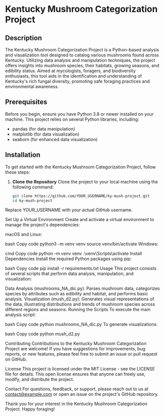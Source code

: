 # Kentucky Mushroom Categorization Project

## Description

The Kentucky Mushroom Categorization Project is a Python-based analysis and visualization tool designed to catalog various mushrooms found across Kentucky. Utilizing data analysis and manipulation techniques, the project offers insights into mushroom species, their habitats, growing seasons, and edibility status. Aimed at mycologists, foragers, and biodiversity enthusiasts, this tool aids in the identification and understanding of Kentucky's rich fungal diversity, promoting safe foraging practices and environmental awareness.

## Prerequisites

Before you begin, ensure you have Python 3.8 or newer installed on your machine. This project relies on several Python libraries, including:
- pandas (for data manipulation)
- matplotlib (for data visualization)
- seaborn (for enhanced data visualization)

## Installation

To get started with the Kentucky Mushroom Categorization Project, follow these steps:

1. **Clone the Repository**
   Clone the project to your local machine using the following command:

   ```bash
   git clone https://github.com/YOUR_USERNAME/ky-mush-project.git
   cd ky-mush-project
Replace YOUR_USERNAME with your actual GitHub username.

Set Up a Virtual Environment
Create and activate a virtual environment to manage the project's dependencies:

macOS and Linux:

bash
Copy code
python3 -m venv venv
source venv/bin/activate
Windows:

cmd
Copy code
python -m venv venv
.\venv\Scripts\activate
Install Dependencies
Install the required Python packages using pip:

bash
Copy code
pip install -r requirements.txt
Usage
This project consists of several scripts that perform data analysis, manipulation, and visualization:

Data Analysis (mushrooms_NA_dic.py): Parses mushroom data, categorizes species by attributes such as edibility and habitat, and performs basic analysis.
Visualization (mush_d2.py): Generates visual representations of the data, illustrating distributions and trends of mushroom species across different regions and seasons.
Running the Scripts
To execute the main analysis script:

bash
Copy code
python mushrooms_NA_dic.py
To generate visualizations:

bash
Copy code
python mush_d2.py

Contributing
Contributions to the Kentucky Mushroom Categorization Project are welcome! If you have suggestions for improvements, bug reports, or new features, please feel free to submit an issue or pull request on GitHub.

License
This project is licensed under the MIT License - see the LICENSE file for details. This open license ensures that anyone can freely use, modify, and distribute the project.

Contact
For questions, feedback, or support, please reach out to us at contact@example.com or open an issue on the project's GitHub repository.

Thank you for your interest in the Kentucky Mushroom Categorization Project. Happy foraging!
